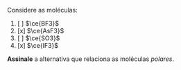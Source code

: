 Considere as moléculas: 

1. [ ] $\ce{BF3}$
2. [x] $\ce{AsF3}$
3. [ ] $\ce{SO3}$
4. [x] $\ce{IF3}$

**Assinale** a alternativa que relaciona as moléculas *polares*.
